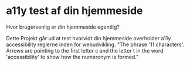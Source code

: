# a11y test af din hjemmeside

Hvor brugervenlig er din hjemmeside egentlig?

Dette Projekt går ud at test hvorvidt din hjemmeside overholder a11y accessibility reglerne inden for webudvikling.
"The phrase '11 characters'. Arrows are pointing to the first letter c and the letter t in the word 'accessibility' to show how the numeronym is formed."

